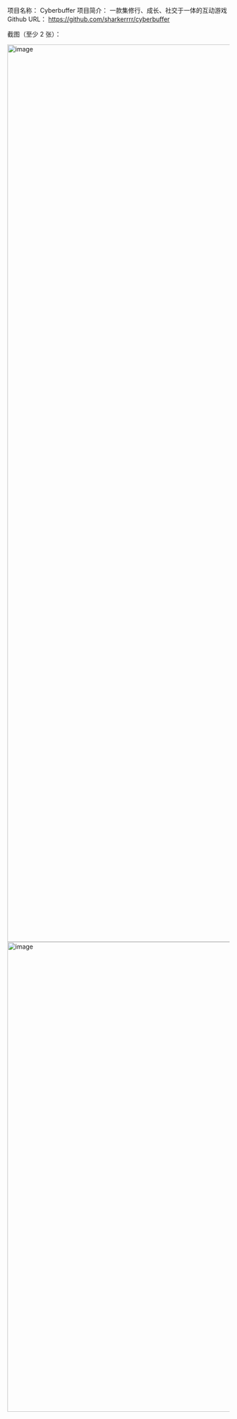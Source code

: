 项目名称：
Cyberbuffer
项目简介：
一款集修行、成长、社交于一体的互动游戏
Github URL：
https://github.com/sharkerrrr/cyberbuffer


截图（至少 2 张）：

<img width="924" height="2036" alt="image" src="https://github.com/user-attachments/assets/42072082-c560-4036-81c0-5566a22e0ce6" />
<img width="850" height="1066" alt="image" src="https://github.com/user-attachments/assets/3b325589-28a1-4019-8c5b-80471ac4715e" />
